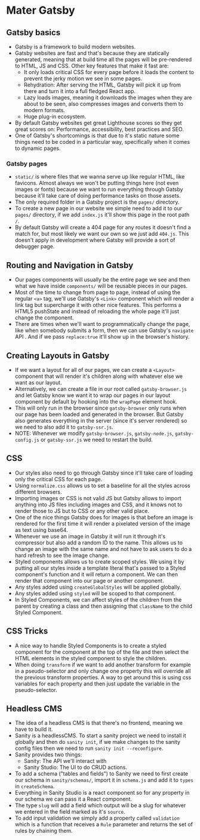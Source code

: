 # Mater Gatsby

## Gatsby basics

- Gatsby is a framework to build modern websites.
- Gatsby websites are fast and that's because they are statically generated, meaning that at build time all the pages will be pre-rendered to HTML, JS and CSS. Other key features that make it fast are:
  - It only loads critical CSS for every page before it loads the content to prevent the jerky motion we see in some pages.
  - Rehydration: After serving the HTML, Gatsby will pick it up from there and turn it into a full fledged React app.
  - Lazy loads images, meaning it downloads the images when they are about to be seen, also compresses images and converts them to modern formats.
  - Huge plug-in ecosystem.
- By default Gatsby websites get great Lighthouse scores so they get great scores on: Performance, accessibility, best practices and SEO.
- One of Gatsby's shortcomings is that due to it's static nature some things need to be coded in a particular way, specifically when it comes to dynamic pages.

### Gatsby pages

- `static/` is where files that we wanna serve up like regular HTML, like favicons. Almost always we won't be putting things here (not even images or fonts) because we want to run everything through Gatsby because it'll take care of doing performance tasks on those assets.
- The only required folder in a Gatsby project is the `pages/` directory.
- To create a new page in our website we simple need to add it to our `pages/` directory, if we add `index.js` it'll show this page in the root path `/`.
- By default Gatsby will create a 404 page for any routes it doesn't find a match for, but most likely we want our own so we just add `404.js`. This doesn't apply in development where Gatsby will provide a sort of debugger page.

## Routing and Navigation in Gatsby

- Our pages components will usually be the entire page we see and then what we have inside `components/` will be reusable pieces in our pages.
- Most of the time to change from page to page, instead of using the regular `<a>` tag, we'll use Gatsby's `<Link>` component which will render a link tag but supercharge it with other nice features. This performs a HTML5 pushState and instead of reloading the whole page it'll just change the component.
- There are times when we'll want to programmatically change the page, like when somebody submits a form, then we can use Gatsby's `navigate` API . And if we pass `replace:true` it'll show up in the browser's history.

## Creating Layouts in Gatsby

- If we want a layout for all of our pages, we can create a `<Layout>` component that will render it's children along with whatever else we want as our layout.
- Alternatively, we can create a file in our root called `gatsby-browser.js` and let Gatsby know we want it to wrap our pages in our layout component by default by hooking into the `wrapPage` element hook.
- This will only run in the browser since `gatsby-browser` only runs when our page has been loaded and generated in the browser. But Gatsby also generates everything in the server (since it's server rendered) so we need to also add it to `gatsby-ssr.js`.
- NOTE: Whenever we modify `gatsby-browser.js`, `gatsby-node.js`, `gatsby-config.js` or `gatsby-ssr.js` we need to restart the build.

## CSS

- Our styles also need to go through Gatsby since it'll take care of loading only the critical CSS for each page.
- Using `normalize.css` allows us to set a baseline for all the styles across different browsers.
- Importing images or CSS is not valid JS but Gatsby allows to import anything into JS files including images and CSS, and it knows not to render those to JS but to CSS or any other valid place.
- One of the nice things Gatsby does for images is that before an image is rendered for the first time it will render a pixelated version of the image as text using base64.
- Whenever we use an image in Gatsby it will run it through it's compressor but also add a random ID to the name. This allows us to change an image with the same name and not have to ask users to do a hard refresh to see the image change.
- Styled components allows us to create scoped styles. We using it by putting all our styles inside a template literal that's passed to a Styled component's function and it will return a component. We can then render that component into our page or another component.
- Any styles added using `createGlobalStyles` will be applied globally.
- Any styles added using `styled` will be scoped to that component.
- In Styled Components, we can affect styles of the children from the parent by creating a class and then assigning that `className` to the child Styled Component.

## CSS Tricks

- A nice way to handle Styled Components is to create a styled component for the component at the top of the file and then select the HTML elements in the styled component to style the children.
- When doing `transform` if we want to add another transform for example in a pseudo-selector and only change one property this will override all the previous transform properties. A way to get around this is using css variables for each property and then just update the variable in the pseudo-selector.

## Headless CMS

- The idea of a headless CMS is that there's no frontend, meaning we have to build it.
- Sanity is a headlessCMS. To start a sanity project we need to install it globally and then do `sanity init`, if we make changes to the sanity config files then we need to run `sanity init --reconfigure`.
- Sanity provides two things:
  - Sanity: The API we'll interact with
  - Sanity Studio: The UI to do CRUD actions.
- To add a schema ("tables and fields") to Sanity we need to first create our schema in `sanity/schemas/`, import it in `schema.js` and add it to `types` in `createSchema`.
- Everything in Sanity Studio is a react component so for any property in our schema we can pass it a React component.
- The type `slug` will add a field which output will be a slug for whatever we entered in the field marked as it's `source`.
- To add input validation we simply add a property called `validation` which is a function that receives a `Rule` parameter and returns the set of rules by chaining them.
